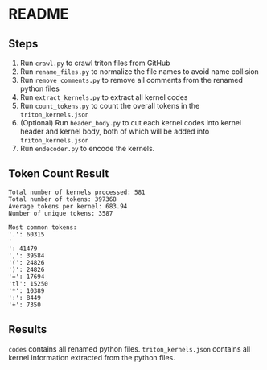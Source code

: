 # README

## Steps

1. Run `crawl.py` to crawl triton files from GitHub
2. Run `rename_files.py` to normalize the file names to avoid name collision
3. Run `remove_comments.py` to remove all comments from the renamed python files
4. Run `extract_kernels.py` to extract all kernel codes
5. Run `count_tokens.py` to count the overall tokens in the `triton_kernels.json`
6. (Optional) Run `header_body.py` to cut each kernel codes into kernel header and kernel body, both of which will be added into `triton_kernels.json`
7. Run `endecoder.py` to encode the kernels.

## Token Count Result

```
Total number of kernels processed: 581
Total number of tokens: 397368
Average tokens per kernel: 683.94
Number of unique tokens: 3587

Most common tokens:
'.': 60315
'
': 41479
',': 39584
'(': 24826
')': 24826
'=': 17694
'tl': 15250
'*': 10389
':': 8449
'+': 7350
```

## Results

`codes` contains all renamed python files.
`triton_kernels.json` contains all kernel information extracted from the python files.